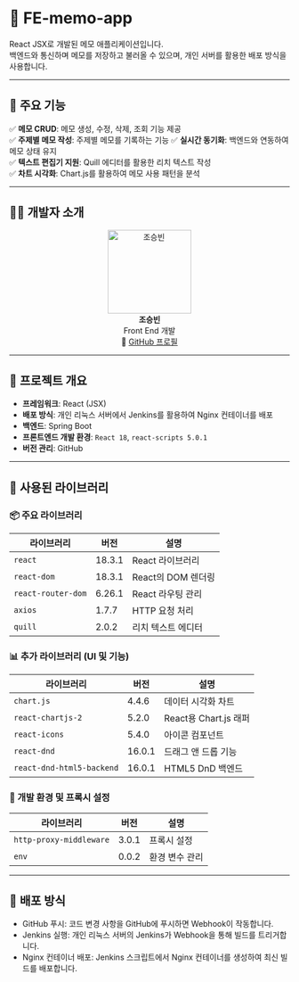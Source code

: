 # 📝 FE-memo-app

React JSX로 개발된 메모 애플리케이션입니다.  
백엔드와 통신하며 메모를 저장하고 불러올 수 있으며, 개인 서버를 활용한 배포 방식을 사용합니다.

---

## 🌟 주요 기능

✅ **메모 CRUD**: 메모 생성, 수정, 삭제, 조회 기능 제공  
✅ **주제별 메모 작성**: 주제별 메모를 기록하는 기능
✅ **실시간 동기화**: 백엔드와 연동하여 메모 상태 유지  
✅ **텍스트 편집기 지원**: Quill 에디터를 활용한 리치 텍스트 작성  
✅ **차트 시각화**: Chart.js를 활용하여 메모 사용 패턴을 분석  

---

## 👨‍💻 개발자 소개

<div align="center">
  <img src="https://avatars.githubusercontent.com/u/67574367?s=150&v=4" alt="조승빈" width="150">
  <br>
  <strong>조승빈</strong>
  <br>
  Front End 개발
  <br>
  🔗 <a href="https://github.com/vkflco08">GitHub 프로필</a>
</div>

---

## 🚀 프로젝트 개요
- **프레임워크**: React (JSX)
- **배포 방식**: 개인 리눅스 서버에서 Jenkins를 활용하여 Nginx 컨테이너를 배포
- **백엔드**: Spring Boot
- **프론트엔드 개발 환경**: `React 18`, `react-scripts 5.0.1`
- **버전 관리**: GitHub

---

## 📌 사용된 라이브러리

### 📦 주요 라이브러리
| 라이브러리 | 버전 | 설명 |
|------------|------|------|
| `react` | 18.3.1 | React 라이브러리 |
| `react-dom` | 18.3.1 | React의 DOM 렌더링 |
| `react-router-dom` | 6.26.1 | React 라우팅 관리 |
| `axios` | 1.7.7 | HTTP 요청 처리 |
| `quill` | 2.0.2 | 리치 텍스트 에디터 |

### 📊 추가 라이브러리 (UI 및 기능)
| 라이브러리 | 버전 | 설명 |
|------------|------|------|
| `chart.js` | 4.4.6 | 데이터 시각화 차트 |
| `react-chartjs-2` | 5.2.0 | React용 Chart.js 래퍼 |
| `react-icons` | 5.4.0 | 아이콘 컴포넌트 |
| `react-dnd` | 16.0.1 | 드래그 앤 드롭 기능 |
| `react-dnd-html5-backend` | 16.0.1 | HTML5 DnD 백엔드 |

### 🔧 개발 환경 및 프록시 설정
| 라이브러리 | 버전 | 설명 |
|------------|------|------|
| `http-proxy-middleware` | 3.0.1 | 프록시 설정 |
| `env` | 0.0.2 | 환경 변수 관리 |

---

## 🚀 배포 방식
- GitHub 푸시: 코드 변경 사항을 GitHub에 푸시하면 Webhook이 작동합니다.
- Jenkins 실행: 개인 리눅스 서버의 Jenkins가 Webhook을 통해 빌드를 트리거합니다.
- Nginx 컨테이너 배포: Jenkins 스크립트에서 Nginx 컨테이너를 생성하여 최신 빌드를 배포합니다.
